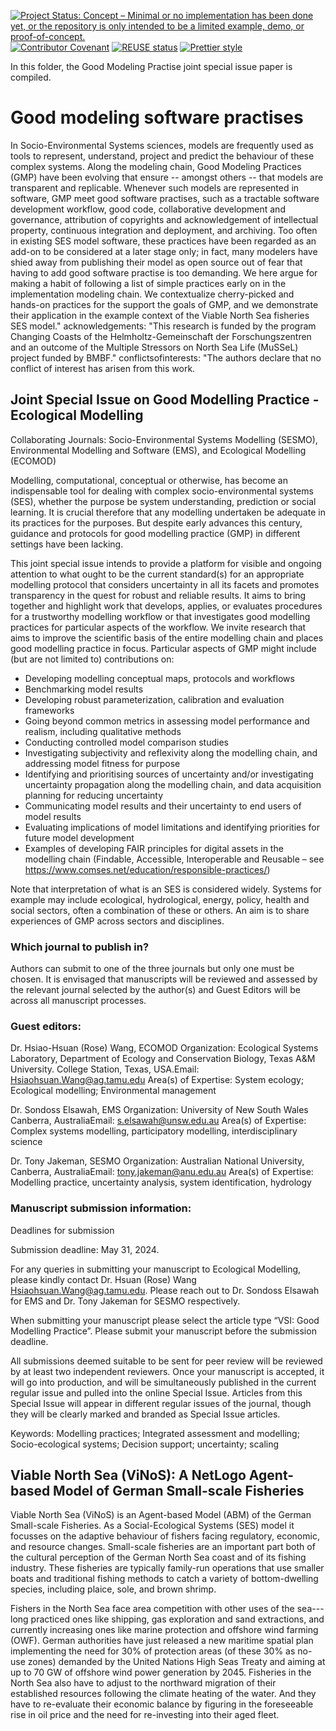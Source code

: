 <!--
SPDX-FileCopyrightText:  2024 Helmholtz-Zentrum hereon GmbH
SPDX-FileContributor: Carsten Lemmen <carsten.lemmenhereon.de>
SPDX-License-Identifier: CC-BY-NC-4.0
-->

<!-- Badges -->

[![Project Status: Concept – Minimal or no implementation has been done yet, or the repository is only intended to be a limited example, demo, or proof-of-concept.](https://www.repostatus.org/badges/latest/concept.svg)](https://www.repostatus.org/#concept)
[![Contributor Covenant](https://img.shields.io/badge/Contributor%20Covenant-2.1-4baaaa.svg)](./code_of_conduct.md)
[![REUSE status](https://api.reuse.software/badge/github.com/fsfe/reuse-tool)](https://api.reuse.software/info/codebase.helmholtz.cloud/mussel/paper-modelingpractise)
[![Prettier style](https://img.shields.io/badge/code_style-prettier-ff69b4.svg?style=flat-square)](https://github.com/prettier/prettier)

In this folder, the Good Modeling Practise joint special issue paper is compiled.


# Good modeling software practises

In Socio-Environmental Systems sciences, models are frequently used as tools to represent, understand, project and predict the behaviour of these complex systems.  Along the modeling chain, Good Modeling Practices (GMP) have been evolving that ensure -- amongst others -- that models are transparent and replicable.   Whenever such models are represented in software, GMP meet good software practises, such as a tractable software development workflow, good code, collaborative development and governance, attribution of copyrights and acknowledgement of intellectual property, continuous integration and deployment, and archiving. Too often in existing SES model software, these practices have been regarded as an add-on to be considered at a later stage only; in fact, many modelers have shied away from publishing their model as open source out of fear that having to add good software practise is too demanding.  We here argue for making a habit of following a list of simple practices early on in the implementation modeling chain.  We contextualize cherry-picked and hands-on practices for the support the goals of GMP, and we demonstrate their application in the example context of the Viable North Sea fisheries SES model."
acknowledgements: "This research is funded by the program Changing Coasts of the Helmholtz-Gemeinschaft der Forschungszentren and an outcome of the Multiple Stressors on North Sea Life (MuSSeL) project funded by BMBF."
conflictsofinterests: "The authors declare that no conflict of interest has arisen from this work.

## Joint Special Issue on Good Modelling Practice - Ecological Modelling

Collaborating Journals: Socio-Environmental Systems Modelling (SESMO), Environmental Modelling and Software (EMS), and Ecological Modelling (ECOMOD)

Modelling, computational, conceptual or otherwise, has become an indispensable tool for dealing with complex socio-environmental systems (SES), whether the purpose be system understanding, prediction or social learning. It is crucial therefore that any modelling undertaken be adequate in its practices for the purposes. But despite early advances this century, guidance and protocols for good modelling practice (GMP) in different settings have been lacking.

This joint special issue intends to provide a platform for visible and ongoing attention to what ought to be the current standard(s) for an appropriate modelling protocol that considers uncertainty in all its facets and promotes transparency in the quest for robust and reliable results. It aims to bring together and highlight work that develops, applies, or evaluates procedures for a trustworthy modelling workflow or that investigates good modelling practices for particular aspects of the workflow. We invite research that aims to improve the scientific basis of the entire modelling chain and places good modelling practice in focus. Particular aspects of GMP might include (but are not limited to) contributions on:

- Developing modelling conceptual maps, protocols and workflows
- Benchmarking model results
- Developing robust parameterization, calibration and evaluation frameworks
- Going beyond common metrics in assessing model performance and realism, including qualitative methods
- Conducting controlled model comparison studies
- Investigating subjectivity and reflexivity along the modelling chain, and addressing model fitness for purpose
- Identifying and prioritising sources of uncertainty and/or investigating uncertainty propagation along the modelling chain, and data acquisition planning for reducing uncertainty
- Communicating model results and their uncertainty to end users of model results
- Evaluating implications of model limitations and identifying priorities for future model development
- Examples of developing FAIR principles for digital assets in the modelling chain (Findable, Accessible, Interoperable and Reusable – see https://www.comses.net/education/responsible-practices/)

Note that interpretation of what is an SES is considered widely. Systems for example may include ecological, hydrological, energy, policy, health and social sectors, often a combination of these or others. An aim is to share experiences of GMP across sectors and disciplines.

### Which journal to publish in?

Authors can submit to one of the three journals but only one must be chosen. It is envisaged that manuscripts will be reviewed and assessed by the relevant journal selected by the author(s) and Guest Editors will be across all manuscript processes.

### Guest editors:

Dr. Hsiao-Hsuan (Rose) Wang, ECOMOD
Organization: Ecological Systems Laboratory, Department of Ecology and Conservation Biology, Texas A&M University. College Station, Texas, USA.Email: Hsiaohsuan.Wang@ag.tamu.edu Area(s) of Expertise: System ecology; Ecological modelling; Environmental management

Dr. Sondoss Elsawah, EMS
Organization: University of New South Wales Canberra, AustraliaEmail: s.elsawah@unsw.edu.au Area(s) of Expertise: Complex systems modelling, participatory modelling, interdisciplinary science

Dr. Tony Jakeman, SESMO
Organization: Australian National University, Canberra, AustraliaEmail: tony.jakeman@anu.edu.au
Area(s) of Expertise: Modelling practice, uncertainty analysis, system identification, hydrology

### Manuscript submission information:

Deadlines for submission

Submission deadline: May 31, 2024.

For any queries in submitting your manuscript to Ecological Modelling, please kindly contact Dr. Hsuan (Rose) Wang <Hsiaohsuan.Wang@ag.tamu.edu>. Please reach out to Dr. Sondoss Elsawah for EMS and Dr. Tony Jakeman for SESMO respectively.

When submitting your manuscript please select the article type “VSI: Good Modelling Practice”. Please submit your manuscript before the submission deadline.

All submissions deemed suitable to be sent for peer review will be reviewed by at least two independent reviewers. Once your manuscript is accepted, it will go into production, and will be simultaneously published in the current regular issue and pulled into the online Special Issue. Articles from this Special Issue will appear in different regular issues of the journal, though they will be clearly marked and branded as Special Issue articles.

Keywords:
Modelling practices; Integrated assessment and modelling; Socio-ecological systems; Decision support; uncertainty; scaling

## Viable North Sea (ViNoS): A NetLogo Agent-based Model of German Small-scale Fisheries

Viable North Sea (ViNoS) is an Agent-based Model (ABM) of the German Small-scale Fisheries. As a Social-Ecological Systems (SES) model it focusses on the adaptive behaviour of fishers facing regulatory, economic, and resource changes. Small-scale fisheries are an important part both of the cultural perception of the German North Sea coast and of its fishing industry. These fisheries are typically family-run operations that use smaller boats and traditional fishing methods to catch a variety of bottom-dwelling species, including plaice, sole, and brown shrimp.

Fishers in the North Sea face area competition with other uses of the sea---long practiced ones like shipping, gas exploration and sand extractions, and currently increasing ones like marine protection and offshore wind farming (OWF). German authorities have just released a new maritime spatial plan implementing the need for 30% of protection areas (of these 30% as no-use zones) demanded by the United Nations High Seas Treaty and aiming at up to 70 GW of offshore wind power generation by 2045. Fisheries in the North Sea also have to adjust to the northward migration of their established resources following the climate heating of the water. And they have to re-evaluate their economic balance by figuring in the foreseeable rise in oil price and the need for re-investing into their aged fleet.
